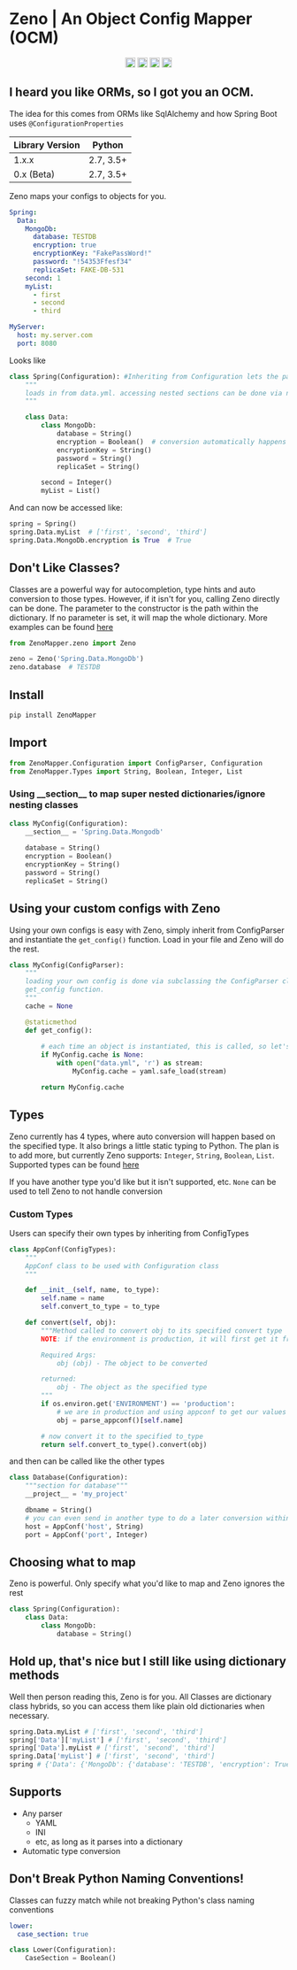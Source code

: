 # Zeno | An Object Config Mapper (OCM) 

<p align="center">
<a href="https://travis-ci.com/josephp27/Zeno"><img src="https://travis-ci.com/josephp27/Zeno.svg?branch=main" alt="Build" height="18"></a>
<a href="https://badge.fury.io/py/ZenoMapper"><img src="https://badge.fury.io/py/ZenoMapper.svg" alt="PyPI version" height="18"></a>
<a href="https://pepy.tech/project/zenomapper"><img src="https://pepy.tech/badge/zenomapper" alt="Downloads" height="18"></a>
<img src="https://img.shields.io/badge/License-Apache%202.0-blue.svg" alt="License" height="18"></a>
</p>

## I heard you like ORMs, so I got you an OCM.

The idea for this comes from ORMs like SqlAlchemy and how Spring Boot uses `@ConfigurationProperties`

| Library Version| Python     |
| :------------- | :----------: |
| 1.x.x | 2.7, 3.5+   |
| 0.x (Beta) | 2.7, 3.5+   |

Zeno maps your configs to objects for you.
```yaml
Spring:
  Data:
    MongoDb:
      database: TESTDB
      encryption: true
      encryptionKey: "FakePassWord!"
      password: "!54353Ffesf34"
      replicaSet: FAKE-DB-531
    second: 1
    myList:
      - first
      - second
      - third

MyServer:
  host: my.server.com
  port: 8080
```
Looks like
```python
class Spring(Configuration): #Inheriting from Configuration lets the parser know which class to modify
    """
    loads in from data.yml. accessing nested sections can be done via nested classes
    """

    class Data:
        class MongoDb:
            database = String()
            encryption = Boolean()  # conversion automatically happens when specifying the type
            encryptionKey = String()
            password = String()
            replicaSet = String()

        second = Integer()
        myList = List()
```
And can now be accessed like:
```python
spring = Spring()
spring.Data.myList  # ['first', 'second', 'third']
spring.Data.MongoDb.encryption is True  # True
```
## Don't Like Classes?
Classes are a powerful way for autocompletion, type hints and auto conversion to those types. However, if it isn't for you, calling Zeno directly can be done. The parameter to the constructor is the path within the dictionary. If no parameter is set, it will map the whole dictionary. More examples can be found [here](https://github.com/josephp27/Zeno/blob/231bb39d884cc8f30a742c68da7c6b1121128214/examples/impl.py#L61)
```python
from ZenoMapper.zeno import Zeno

zeno = Zeno('Spring.Data.MongoDb')
zeno.database  # TESTDB
```
## Install
```bash
pip install ZenoMapper
```

## Import
```python
from ZenoMapper.Configuration import ConfigParser, Configuration
from ZenoMapper.Types import String, Boolean, Integer, List
```
### Using \_\_section\_\_ to map super nested dictionaries/ignore nesting classes
```python
class MyConfig(Configuration):
    __section__ = 'Spring.Data.Mongodb'
    
    database = String()
    encryption = Boolean()
    encryptionKey = String()
    password = String()
    replicaSet = String()
```
## Using your custom configs with Zeno
Using your own configs is easy with Zeno, simply inherit from ConfigParser and instantiate the `get_config()` function. Load in your file and Zeno will do the rest.
```python
class MyConfig(ConfigParser):
    """
    loading your own config is done via subclassing the ConfigParser class and implementing the
    get_config function.
    """
    cache = None

    @staticmethod
    def get_config():
        
        # each time an object is instantiated, this is called, so let's cache the results to increase performance
        if MyConfig.cache is None:
            with open("data.yml", 'r') as stream:
                MyConfig.cache = yaml.safe_load(stream)

        return MyConfig.cache
```            
## Types
Zeno currently has 4 types, where auto conversion will happen based on the specified type. It also brings a little static typing to Python. The plan is to add more, but currently Zeno supports: `Integer`, `String`, `Boolean`, `List`. Supported types can be found [here](https://github.com/josephp27/Zeno/blob/main/ZenoMapper/Types.py)

If you have another type you'd like but it isn't supported, etc. `None` can be used to tell Zeno to not handle conversion

### Custom Types
Users can specify their own types by inheriting from ConfigTypes
```python
class AppConf(ConfigTypes):
    """
    AppConf class to be used with Configuration class
    """

    def __init__(self, name, to_type):
        self.name = name
        self.convert_to_type = to_type

    def convert(self, obj):
        """Method called to convert obj to its specified convert type
        NOTE: if the environment is production, it will first get it from appconf and override the one in the config file

        Required Args:
            obj (obj) - The object to be converted

        returned:
            obj - The object as the specified type
        """
        if os.environ.get('ENVIRONMENT') == 'production':
            # we are in production and using appconf to get our values
            obj = parse_appconf()[self.name]

        # now convert it to the specified to_type
        return self.convert_to_type().convert(obj)
```
and then can be called like the other types
```python
class Database(Configuration):
    """section for database"""
    __project__ = 'my_project'

    dbname = String()
    # you can even send in another type to do a later conversion within your new type
    host = AppConf('host', String)
    port = AppConf('port', Integer)
```
## Choosing what to map
Zeno is powerful. Only specify what you'd like to map and Zeno ignores the rest
```python
class Spring(Configuration):
    class Data:
        class MongoDb:
            database = String()
```

## Hold up, that's nice but I still like using dictionary methods
Well then person reading this, Zeno is for you. All Classes are dictionary class hybrids, so you can access them like plain old dictionaries when necessary.
```python
spring.Data.myList # ['first', 'second', 'third']
spring['Data']['myList'] # ['first', 'second', 'third']
spring['Data'].myList # ['first', 'second', 'third']
spring.Data['myList'] # ['first', 'second', 'third']
spring # {'Data': {'MongoDb': {'database': 'TESTDB', 'encryption': True, 'encryptionKey': 'FakePassWord!', 'password': '!54353Ffesf34', 'replicaSet': 'FAKE-DB-531'}, 'second': 1, 'myList': ['first', 'second', 'third']}}
```

## Supports
- Any parser 
  - YAML
  - INI
  - etc, as long as it parses into a dictionary
- Automatic type conversion

## Don't Break Python Naming Conventions!
Classes can fuzzy match while not breaking Python's class naming conventions
```yaml
lower:
  case_section: true
```
```python
class Lower(Configuration):
    CaseSection = Boolean()
```
